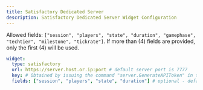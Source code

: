 ```yaml
---
title: Satisfactory Dedicated Server
description: Satisfactory Dedicated Server Widget Configuration
---
```


Allowed fields: `["session", "players", "state", "duration", "gamephase", "techtier", "milestone", "tickrate"]`.
If more than (4) fields are provided, only the first (4) will be used.



```yaml
widget:
  type: satisfactory
  url: https://server.host.or.ip:port # default server port is 7777
  key: # Obtained by issuing the command "server.GenerateAPIToken" in the Dedicated Server console.
  fields: ["session", "players", "state", "duration"] # optional - default fields shown
```
